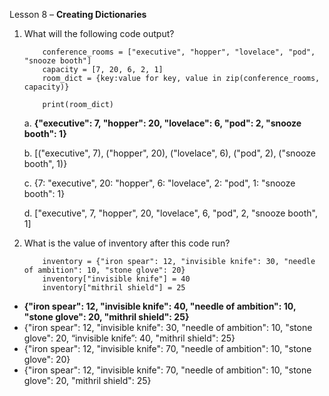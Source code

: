 Lesson 8 – **Creating Dictionaries**

1.  What will the following code output?


            conference_rooms = ["executive", "hopper", "lovelace", "pod", "snooze booth"]
            capacity = [7, 20, 6, 2, 1]
            room_dict = {key:value for key, value in zip(conference_rooms, capacity)}

            print(room_dict)

       a.	**{"executive": 7, "hopper": 20, "lovelace": 6, "pod": 2, "snooze booth": 1}**

       b.	[("executive", 7), ("hopper", 20), ("lovelace", 6), ("pod", 2), ("snooze booth", 1)}

       c.	{7: "executive", 20: "hopper", 6: "lovelace", 2: "pod", 1: "snooze booth": 1}

       d.	["executive", 7, "hopper", 20, "lovelace", 6, "pod", 2, "snooze booth", 1]

2.  What is the value of inventory after this code run?

            inventory = {"iron spear": 12, "invisible knife": 30, "needle of ambition": 10, "stone glove": 20}
            inventory["invisible knife"] = 40
            inventory["mithril shield"] = 25

-	**{"iron spear": 12, "invisible knife": 40, "needle of ambition": 10, "stone glove": 20, "mithril shield": 25}**
-	{"iron spear": 12, "invisible knife": 30, "needle of ambition": 10, "stone glove": 20, “invisible knife”: 40, "mithril shield": 25}
-	{"iron spear": 12, "invisible knife": 70, "needle of ambition": 10, "stone glove": 20}
-	{"iron spear": 12, "invisible knife": 70, "needle of ambition": 10, "stone glove": 20, "mithril shield": 25}
